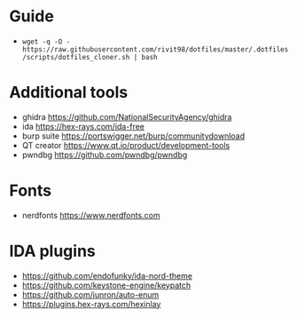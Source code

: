# Guide
- `wget -q -O - https://raw.githubusercontent.com/rivit98/dotfiles/master/.dotfiles/scripts/dotfiles_cloner.sh | bash`

# Additional tools

- ghidra <https://github.com/NationalSecurityAgency/ghidra>
- ida <https://hex-rays.com/ida-free>
- burp suite <https://portswigger.net/burp/communitydownload>
- QT creator <https://www.qt.io/product/development-tools>
- pwndbg <https://github.com/pwndbg/pwndbg>

# Fonts

- nerdfonts <https://www.nerdfonts.com>

# IDA plugins

- <https://github.com/endofunky/ida-nord-theme>
- <https://github.com/keystone-engine/keypatch>
- <https://github.com/junron/auto-enum>
- <https://plugins.hex-rays.com/hexinlay>
